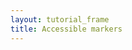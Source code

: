 ```yaml
---
layout: tutorial_frame
title: Accessible markers
---
```


<script>

	var map = L.map('map').setView([50.4501, 30.5234], 4);

	var tiles = L.tileLayer('https://{s}.tile.openstreetmap.org/{z}/{x}/{y}.png', {
		maxZoom: 19,
		attribution: '&copy; <a href="http://www.openstreetmap.org/copyright">OpenStreetMap</a>'
	}).addTo(map);

	var marker = L.marker([50.4501, 30.5234], {alt: 'Kyiv'}).addTo(map)
		.bindPopup('Kyiv, Ukraine is the birthplace of Leaflet!');

</script>
